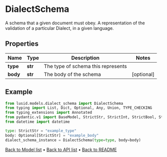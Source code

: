 # DialectSchema

A schema that a given document must obey. A representation of the validation of a particular Dialect,  in a given language.
## Properties
Name | Type | Description | Notes
------------ | ------------- | ------------- | -------------
**type** | **str** | The type of schema this represents | 
**body** | **str** | The body of the schema | [optional] 
## Example

```python
from lusid.models.dialect_schema import DialectSchema
from typing import List, Dict, Optional, Any, Union, TYPE_CHECKING
from typing_extensions import Annotated
from pydantic.v1 import BaseModel, StrictStr, StrictInt, StrictBool, StrictFloat, StrictBytes, Field, validator, ValidationError, conlist, constr
from datetime import datetime

type: StrictStr = "example_type"
body: Optional[StrictStr] = "example_body"
dialect_schema_instance = DialectSchema(type=type, body=body)

```

[Back to Model list](../README.md#documentation-for-models) &#8226; [Back to API list](../README.md#documentation-for-api-endpoints) &#8226; [Back to README](../README.md)

